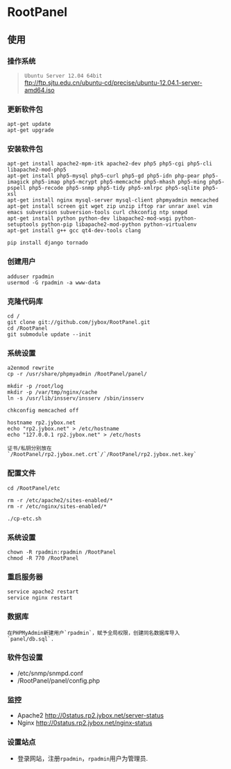 # RootPanel
## 使用
### 操作系统

>`Ubuntu Server 12.04 64bit`  
>ftp://ftp.sjtu.edu.cn/ubuntu-cd/precise/ubuntu-12.04.1-server-amd64.iso

### 更新软件包

    apt-get update
    apt-get upgrade
    
### 安装软件包

    apt-get install apache2-mpm-itk apache2-dev php5 php5-cgi php5-cli libapache2-mod-php5
    apt-get install php5-mysql php5-curl php5-gd php5-idn php-pear php5-imagick php5-imap php5-mcrypt php5-memcache php5-mhash php5-ming php5-pspell php5-recode php5-snmp php5-tidy php5-xmlrpc php5-sqlite php5-xsl
    apt-get install nginx mysql-server mysql-client phpmyadmin memcached
    apt-get install screen git wget zip unzip iftop rar unrar axel vim emacs subversion subversion-tools curl chkconfig ntp snmpd
    apt-get install python python-dev libapache2-mod-wsgi python-setuptools python-pip libapache2-mod-python python-virtualenv
    apt-get install g++ gcc qt4-dev-tools clang
    
    pip install django tornado
    
### 创建用户

    adduser rpadmin
    usermod -G rpadmin -a www-data

### 克隆代码库

    cd /
    git clone git://github.com/jybox/RootPanel.git
    cd /RootPanel
    git submodule update --init
    
### 系统设置

    a2enmod rewrite
    cp -r /usr/share/phpmyadmin /RootPanel/panel/
  
    mkdir -p /root/log
	mkdir -p /var/tmp/nginx/cache
	ln -s /usr/lib/insserv/insserv /sbin/insserv
	
	chkconfig memcached off
    
    hostname rp2.jybox.net
    echo "rp2.jybox.net" > /etc/hostname
    echo "127.0.0.1 rp2.jybox.net" > /etc/hosts
    
    证书/私钥分别放在`/RootPanel/rp2.jybox.net.crt`/`/RootPanel/rp2.jybox.net.key`
    
### 配置文件

    cd /RootPanel/etc
    
    rm -r /etc/apache2/sites-enabled/*
    rm -r /etc/nginx/sites-enabled/*
    
    ./cp-etc.sh
    
### 系统设置
    
    chown -R rpadmin:rpadmin /RootPanel
    chmod -R 770 /RootPanel
    
### 重启服务器

    service apache2 restart
    service nginx restart
    
### 数据库

    在PHPMyAdmin新建用户`rpadmin`，赋予全局权限，创建同名数据库导入 `panel/db.sql`.
	
### 软件包设置

* /etc/snmp/snmpd.conf
* /RootPanel/panel/config.php

### 监控

* Apache2 http://0status.rp2.jybox.net/server-status
* Nginx http://0status.rp2.jybox.net/nginx-status
    
### 设置站点

* 登录网站，注册`rpadmin`，`rpadmin`用户为管理员.

    

